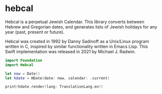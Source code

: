 # hebcal

Hebcal is a perpetual Jewish Calendar. This library converts between
Hebrew and Gregorian dates, and generates lists of Jewish holidays for
any year (past, present or future).

Hebcal was created in 1992 by Danny Sadinoff as a Unix/Linux program
written in C, inspired by similar functionality written in Emacs
Lisp. This Swift implementation was released in 2021 by
Michael J. Radwin.

```swift
import Foundation
import Hebcal

let now = Date()
let hdate = HDate(date: now, calendar: .current)

print(hdate.render(lang: TranslationLang.en))
```
